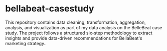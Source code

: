 # bellabeat-casestudy
This repository contains data cleaning, transformation, aggregation, analysis, and visualization as part of my data analysis on the BelleBeat case study. The project follows a structured six-step methodology to extract insights and provide data-driven recommendations for BellaBeat's marketing strategy..
